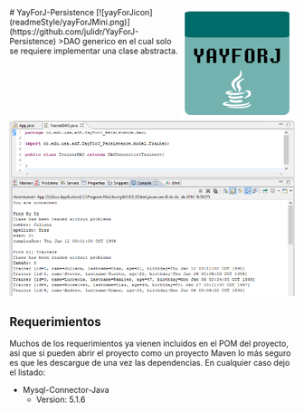 <img src="readmeStyle/yayForJComplete.png" align="right" />
# YayForJ-Persistence [![yayForJicon](readmeStyle/yayForJMini.png)](https://github.com/julidr/YayForJ-Persistence)
>DAO generico en el cual solo se requiere implementar una clase abstracta.

![Works](readmeStyle/works.PNG)

## Requerimientos
Muchos de los requerimientos ya vienen incluidos en el POM del proyecto, asi que si pueden abrir el proyecto como un proyecto Maven lo más seguro es que les descargue de una vez las dependencias. En cualquier caso dejo el listado:

* Mysql-Connector-Java
  * Version: 5.1.6